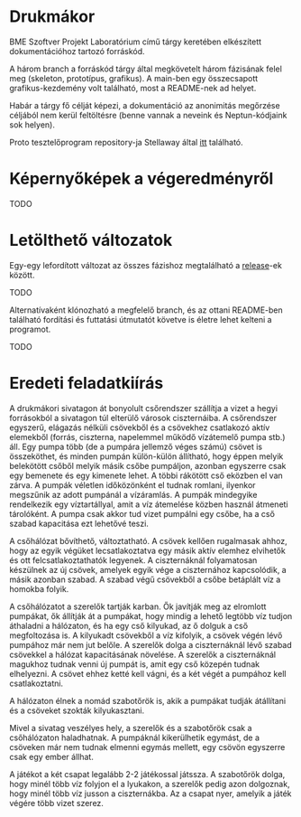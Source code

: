 # Drukmákor

BME Szoftver Projekt Laboratórium című tárgy keretében elkészített dokumentációhoz tartozó forráskód.

A három branch a forráskód tárgy által megkövetelt három fázisának felel meg (skeleton, prototípus, grafikus). A main-ben egy összecsapott grafikus-kezdemény volt található, most a README-nek ad helyet.

Habár a tárgy fő célját képezi, a dokumentáció az anonimitás megőrzése céljából nem kerül feltöltésre (benne vannak a neveink és Neptun-kódjaink sok helyen).

Proto tesztelőprogram repository-ja Stellaway által [itt](https://github.com/Stellaway/DrukTest) található.

# Képernyőképek a végeredményről

TODO

# Letölthető változatok

Egy-egy lefordított változat az összes fázishoz megtalálható a [release](https://github.com/4321ba/druk/releases)-ek között.

TODO

Alternatívaként klónozható a megfelelő branch, és az ottani README-ben található fordítási és futtatási útmutatót követve is életre lehet kelteni a programot.

TODO

# Eredeti feladatkiírás

A drukmákori sivatagon át bonyolult csőrendszer szállítja a vizet a hegyi forrásokból a sivatagon túl elterülő városok ciszternáiba. A csőrendszer egyszerű, elágazás nélküli csövekből és a csövekhez csatlakozó aktív elemekből (forrás, ciszterna, napelemmel működő vízátemelő pumpa stb.) áll. Egy pumpa több (de a pumpára jellemző véges számú) csövet is összeköthet, és minden pumpán külön-külön állítható, hogy éppen melyik belekötött csőből melyik másik csőbe pumpáljon, azonban egyszerre csak egy bemenete és egy kimenete lehet. A többi rákötött cső eközben el van zárva. A pumpák véletlen időközönként el tudnak romlani, ilyenkor megszűnik az adott pumpánál a vízáramlás. A pumpák mindegyike rendelkezik egy víztartállyal, amit a víz átemelése közben használ átmeneti tárolóként. A pumpa csak akkor tud vizet pumpálni egy csőbe, ha a cső szabad kapacitása ezt lehetővé teszi.

A csőhálózat bővíthető, változtatható. A csövek kellően rugalmasak ahhoz, hogy az egyik végüket lecsatlakoztatva egy másik aktív elemhez elvihetők és ott felcsatlakoztathatók legyenek. A ciszternáknál folyamatosan készülnek az új csövek, amelyek egyik vége a ciszternához kapcsolódik, a másik azonban szabad. A szabad végű csövekből a csőbe betáplált víz a homokba folyik.

A csőhálózatot a szerelők tartják karban. Ők javítják meg az elromlott pumpákat, ők állítják át a pumpákat, hogy mindig a lehető legtöbb víz tudjon áthaladni a hálózaton, és ha egy cső kilyukad, az ő dolguk a cső megfoltozása is. A kilyukadt csövekből a víz kifolyik, a csövek végén lévő pumpához már nem jut belőle. A szerelők dolga a ciszternáknál lévő szabad csövekkel a hálózat kapacitásának növelése. A szerelők a ciszternáknál magukhoz tudnak venni új pumpát is, amit egy cső közepén tudnak elhelyezni. A csövet ehhez ketté kell vágni, és a két végét a pumpához kell csatlakoztatni.

A hálózaton élnek a nomád szabotőrök is, akik a pumpákat tudják átállítani és a csöveket szokták kilyukasztani.

Mivel a sivatag veszélyes hely, a szerelők és a szabotőrök csak a csőhálózaton haladhatnak. A pumpáknál kikerülhetik egymást, de a csöveken már nem tudnak elmenni egymás mellett, egy csövön egyszerre csak egy ember állhat.

A játékot a két csapat legalább 2-2 játékossal játssza. A szabotőrök dolga, hogy minél több víz folyjon el a lyukakon, a szerelők pedig azon dolgoznak, hogy minél több víz jusson a ciszternákba. Az a csapat nyer, amelyik a játék végére több vizet szerez. 
